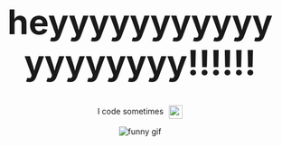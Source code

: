<h1 align="center" style="font-size:60px;">heyyyyyyyyyyyyyyyyyyy!!!!!!</h1>

<p align="center">
  I code sometimes 
  <img src="https://i.imgur.com/ucXmHm4.png" alt="emoji" width="24" height="24" style="vertical-align:middle; margin-left:6px;">
</p>

<p align="center">
  <img src="https://pa1.aminoapps.com/7594/de2ec9c8e8771ef029f1f553b1006e00293dce90r1-590-590_hq.gif" alt="funny gif">
